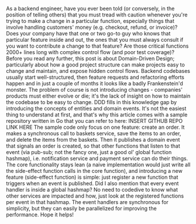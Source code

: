 As a backend engineer, have you ever been told (or conversely, in the position of telling others) that you must tread with caution whenever you're trying to make a change in a particular function, especially things that involve handling customers' money (e.g. checkout, refund, or invoice)? Does your company have that one or two go-to guy who knows that particular feature inside and out, the ones that you must always consult if you want to contribute a change to that feature? Are those critical functions 2000+ lines long with complex control flow (and poor test coverage)?
Before you read any further, this post is about Domain-Driven Design; particularly about how a good project structure can make projects easy to change and maintain, and expose hidden control flows.
Backend codebases usually start well-structured, then feature requests and refactoring efforts happen and in just a couple of months it looks like a badly Frankenstein'd monster. The problem of course is not introducing changes - companies' products must either evolve or die; it's the lack of insight on how to maintain the codebase to be easy to change. DDD fills in this knowledge gap by introducing the concepts of entities and domain events. It's not the easiest thing to understand at first, and that's why this article comes with a sample repository written in Go that you can refer to here: INSERT GITHUB REPO LINK HERE
The sample code only focus on one feature: create an order. It makes a synchronous call to baskets service, save the items to an order, and delete the items from the baskets. Then it publishes a domain event that signals an order is created, so that other functions that listen to that event (via pub-sub; not the fancy one, just a good ol' global function hashmap), i.e. notification service and payment service can do their things. The core functionality stays lean (a naive implementation would just write all the side-effect function calls in the core function), and introducing a new feature (side-effect function) is simple: just register a new function that triggers when an event is published. Did I also mention that every event handler is inside a global hashmap? No need to codedive to know what other services are impacted and how, just look at the registered functions per event in that hashmap. The event handlers are synchronous for simplicity, but they can easily be parallelized for improving the performance.
Hope it helps!
